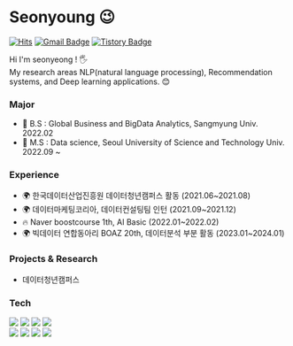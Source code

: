 # Seonyoung 😉
[![Hits](https://hits.seeyoufarm.com/api/count/incr/badge.svg?url=https%3A%2F%2Fgithub.com%2Fhaesoo9410&count_bg=%23EB8B10&title_bg=%23684327&icon=&icon_color=%23E7E7E7&title=VISIT&edge_flat=false)](https://github.com/haesoo9410) 
[![Gmail Badge](https://img.shields.io/badge/Gmail-D14836?style=flat&logo=Gmail&logoColor=white)](mailto:adbstjsdud@gmail.com) 
[![Tistory Badge](https://img.shields.io/badge/Tech%20Blog-555263?style=flat&logoColor=white)](https://haesoo9410.tistory.com/)

Hi I'm seonyeong ! 🖐️ <br/>
My research areas NLP(natural language processing), Recommendation systems, and Deep learning applications. 😊

  
### Major

- 🌱 B.S : Global Business and BigData Analytics, Sangmyung Univ. 2022.02
- 🥇 M.S : Data science, Seoul University of Science and Technology Univ. 2022.09 ~

### Experience

- 🌍 한국데이터산업진흥원 데이터청년캠퍼스 활동 (2021.06~2021.08)
- 🌍 데이터마케팅코리아, 데이터컨설팅팀 인턴 (2021.09~2021.12)
- 🔥 Naver boostcourse 1th, AI Basic (2022.01~2022.02)
- 🌍 빅데이터 연합동아리 BOAZ 20th, 데이터분석 부분 활동 (2023.01~2024.01)

### Projects & Research

- 데이터청년캠퍼스 

### Tech

<img src="https://img.shields.io/badge/Python-3776AB?style=flate&logo=python&logoColor=white"/> <img src="https://img.shields.io/badge/R studio-75AADB?style=flate&logo=python&logoColor=white"/> <img src="https://img.shields.io/badge/Pytorch-EE4C2C?style=flate&logo=python&logoColor=white"/> <img src="https://img.shields.io/badge/Jupyter-F37626?style=flate&logo=python&logoColor=white"/> <br/>
<img src="https://img.shields.io/badge/DBeaver-382923?style=flate&logo=python&logoColor=white"/> <img src="https://img.shields.io/badge/mysql-4479A1?style=flate&logo=python&logoColor=white"/> <img src="https://img.shields.io/badge/Linux-FCC624?style=flate&logo=python&logoColor=white"/> <img src="https://img.shields.io/badge/Amazon aws-232F3E?style=flate&logo=python&logoColor=white"/>

